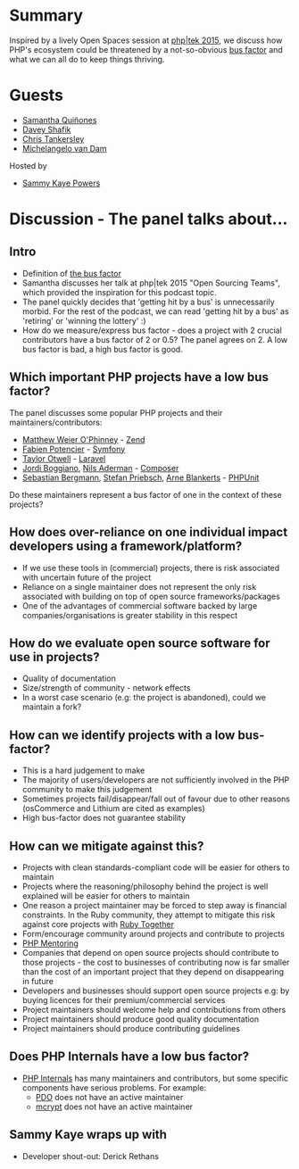 # Summary
Inspired by a lively Open Spaces session at [php|tek 2015](http://tek.phparch.com/), we discuss how PHP's ecosystem could be threatened by a not-so-obvious [bus factor](https://en.wikipedia.org/wiki/Bus_factor) and what we can all do to keep things thriving.

# Guests
* [Samantha Quiñones](https://twitter.com/ieatkillerbees)
* [Davey Shafik](https://twitter.com/dshafik)
* [Chris Tankersley](https://twitter.com/dragonmantank)
* [Michelangelo van Dam](https://twitter.com/DragonBe)

Hosted by
* [Sammy Kaye Powers](https://twitter.com/SammyK)

# Discussion - The panel talks about...
## Intro
* Definition of [the bus factor](https://en.wikipedia.org/wiki/Bus_factor)
* Samantha discusses her talk at php|tek 2015 "Open Sourcing Teams", which provided the inspiration for this podcast topic.
* The panel quickly decides that 'getting hit by a bus' is unnecessarily morbid. For the rest of the podcast, we can read 'getting hit by a bus' as 'retiring' or 'winning the lottery' :)
* How do we measure/express bus factor - does a project with 2 crucial contributors have a bus factor of 2 or 0.5? The panel agrees on 2. A low bus factor is bad, a high bus factor is good.

## Which important PHP projects have a low bus factor?
The panel discusses some popular PHP projects and their maintainers/contributors:
* [Matthew Weier O'Phinney](https://mwop.net/) - [Zend](http://framework.zend.com/)
* [Fabien Potencier](http://fabien.potencier.org/) - [Symfony](https://symfony.com/)
* [Taylor Otwell](http://taylorotwell.com/) - [Laravel](https://laravel.com/)
* [Jordi Boggiano](https://seld.be/), [Nils Aderman](http://naderman.de/) - [Composer](https://getcomposer.org/)
* [Sebastian Bergmann](https://sebastian-bergmann.de/), [Stefan Priebsch](http://www.priebsch.de/), [Arne Blankerts](https://twitter.com/arneblankerts) - [PHPUnit](https://phpunit.de/)

Do these maintainers represent a bus factor of one in the context of these projects?

## How does over-reliance on one individual impact developers using a framework/platform?
* If we use these tools in (commercial) projects, there is risk associated with uncertain future of the project
* Reliance on a single maintainer does not represent the only risk associated with building on top of open source frameworks/packages
* One of the advantages of commercial software backed by large companies/organisations is greater stability in this respect

## How do we evaluate open source software for use in projects?
* Quality of documentation
* Size/strength of community - network effects
* In a worst case scenario (e.g: the project is abandoned), could we maintain a fork?

## How can we identify projects with a low bus-factor?
* This is a hard judgement to make
* The majority of users/developers are not sufficiently involved in the PHP community to make this judgement
* Sometimes projects fail/disappear/fall out of favour due to other reasons (osCommerce and Lithium are cited as examples)
* High bus-factor does not guarantee stability

## How can we mitigate against this?
* Projects with clean standards-compliant code will be easier for others to maintain
* Projects where the reasoning/philosophy behind the project is well explained will be easier for others to maintain
* One reason a project maintainer may be forced to step away is financial constraints. In the Ruby community, they attempt to mitigate this risk against core projects with [Ruby Together](https://rubytogether.org/)
* Form/encourage community around projects and contribute to projects
* [PHP Mentoring](https://phpmentoring.org/)
* Companies that depend on open source projects should contribute to those projects - the cost to businesses of contributing now is far smaller than the cost of an important project that they depend on disappearing in future
* Developers and businesses should support open source projects e.g: by buying licences for their premium/commercial services
* Project maintainers should welcome help and contributions from others
* Project maintainers should produce good quality documentation
* Project maintainers should produce contributing guidelines

## Does PHP Internals have a low bus factor?
* [PHP Internals](http://news.php.net/php.internals) has many maintainers and contributors, but some specific components have serious problems. For example:
  * [PDO](http://php.net/manual/en/book.pdo.php) does not have an active maintainer
  * [mcrypt](http://php.net/manual/en/book.mcrypt.php) does not have an active maintainer

## Sammy Kaye wraps up with
* Developer shout-out: Derick Rethans

